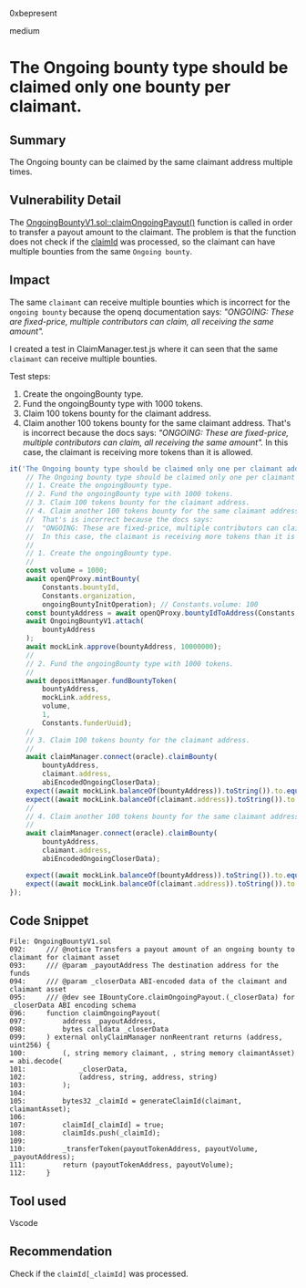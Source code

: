 0xbepresent

medium

# The Ongoing bounty type should be claimed only one bounty per claimant.

## Summary

The Ongoing bounty can be claimed by the same claimant address multiple times.

## Vulnerability Detail

The [OngoingBountyV1.sol::claimOngoingPayout()](https://github.com/sherlock-audit/2023-02-openq/blob/main/contracts/Bounty/Implementations/OngoingBountyV1.sol#L96) function is called in order to transfer a payout amount to the claimant. The problem is that the function does not check if the [claimId](https://github.com/sherlock-audit/2023-02-openq/blob/main/contracts/Bounty/Implementations/OngoingBountyV1.sol#L107) was processed, so the claimant can have multiple bounties from the same ```Ongoing bounty```.

## Impact

The same ```claimant``` can receive multiple bounties which is incorrect for the ```ongoing bounty``` because the openq documentation says: *"ONGOING: These are fixed-price, multiple contributors can claim, all receiving the same amount".*

I created a test in ClaimManager.test.js where it can seen that the same ```claimant``` can receive multiple bounties.

Test steps:

1. Create the ongoingBounty type.
2. Fund the ongoingBounty type with 1000 tokens.
3. Claim 100 tokens bounty for the claimant address.
4. Claim another 100 tokens bounty for the same claimant address.
That's is incorrect because the docs says:
*"ONGOING: These are fixed-price, multiple contributors can claim, all receiving the same amount".*
 In this case, the claimant is receiving more tokens than it is allowed.

```javascript
it('The Ongoing bounty type should be claimed only one per claimant address', async () => {
    // The Ongoing bounty type should be claimed only one per claimant address
    // 1. Create the ongoingBounty type.
    // 2. Fund the ongoingBounty type with 1000 tokens.
    // 3. Claim 100 tokens bounty for the claimant address.
    // 4. Claim another 100 tokens bounty for the same claimant address.
    //  That's is incorrect because the docs says:
    //	"ONGOING: These are fixed-price, multiple contributors can claim, all receiving the same amount".
    //  In this case, the claimant is receiving more tokens than it is allowed.
    //
    // 1. Create the ongoingBounty type.
    //
    const volume = 1000;
    await openQProxy.mintBounty(
        Constants.bountyId,
        Constants.organization,
        ongoingBountyInitOperation); // Constants.volume: 100
    const bountyAddress = await openQProxy.bountyIdToAddress(Constants.bountyId);
    await OngoingBountyV1.attach(
        bountyAddress
    );
    await mockLink.approve(bountyAddress, 10000000);
    //
    // 2. Fund the ongoingBounty type with 1000 tokens.
    //
    await depositManager.fundBountyToken(
        bountyAddress,
        mockLink.address,
        volume,
        1,
        Constants.funderUuid);
    //
    // 3. Claim 100 tokens bounty for the claimant address.
    //
    await claimManager.connect(oracle).claimBounty(
        bountyAddress,
        claimant.address,
        abiEncodedOngoingCloserData);
    expect((await mockLink.balanceOf(bountyAddress)).toString()).to.equal('900');
    expect((await mockLink.balanceOf(claimant.address)).toString()).to.equal('100');
    //
    // 4. Claim another 100 tokens bounty for the same claimant address.
    //
    await claimManager.connect(oracle).claimBounty(
        bountyAddress,
        claimant.address,
        abiEncodedOngoingCloserData);

    expect((await mockLink.balanceOf(bountyAddress)).toString()).to.equal('800');
    expect((await mockLink.balanceOf(claimant.address)).toString()).to.equal('200');
});
```


## Code Snippet

```solidity
File: OngoingBountyV1.sol
092:     /// @notice Transfers a payout amount of an ongoing bounty to claimant for claimant asset
093:     /// @param _payoutAddress The destination address for the funds
094:     /// @param _closerData ABI-encoded data of the claimant and claimant asset
095:     /// @dev see IBountyCore.claimOngoingPayout.(_closerData) for _closerData ABI encoding schema
096:     function claimOngoingPayout(
097:         address _payoutAddress,
098:         bytes calldata _closerData
099:     ) external onlyClaimManager nonReentrant returns (address, uint256) {
100:         (, string memory claimant, , string memory claimantAsset) = abi.decode(
101:             _closerData,
102:             (address, string, address, string)
103:         );
104: 
105:         bytes32 _claimId = generateClaimId(claimant, claimantAsset);
106: 
107:         claimId[_claimId] = true;
108:         claimIds.push(_claimId);
109: 
110:         _transferToken(payoutTokenAddress, payoutVolume, _payoutAddress);
111:         return (payoutTokenAddress, payoutVolume);
112:     }

```

## Tool used

Vscode

## Recommendation

Check if the ```claimId[_claimId]``` was processed.